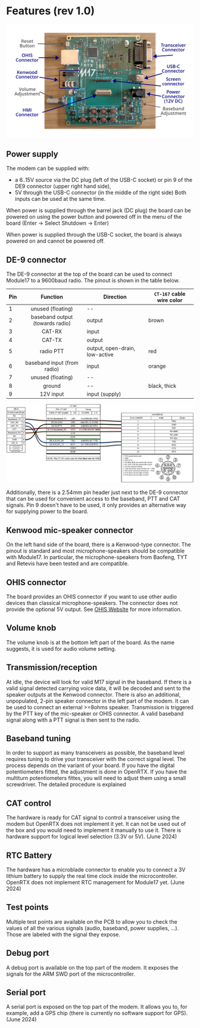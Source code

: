 # Features (rev 1.0)

<p align="center">
    <img src="./_media/Module17_rev1.0_bare_front.svg" width="900">
</p>

## Power supply

The modem can be supplied with:
- a 6..15V source via the DC plug (left of the USB-C socket) or pin 9 of the DE9 connector (upper right hand side),
- 5V through the USB-C connector (in the middle of the right side)
Both inputs can be used at the same time.

When power is supplied through the barrel jack (DC plug) the board can be powered on using the power button and powered off in the menu of the board (Enter -> Select Shutdown -> Enter)

When power is supplied through the USB-C socket, the board is always powered on and cannot be powered off.

## DE-9 connector

The DE-9 connector at the top of the board can be used to connect Module17 to a 9600baud radio. The pinout is shown in the table below.

| Pin      |             Function             |             Direction            | `CT-167` cable wire color |
|----------|:--------------------------------:|----------------------------------|---------------------------|
| 1        |  unused (floating)               |  --                              |                           |
| 2        |  baseband output (towards radio) |  output                          |  brown                    |
| 3        |  CAT-RX                          |  input                           |                           |
| 4        |  CAT-TX                          |  output                          |                           |
| 5        |  radio PTT                       |  output, open-drain, low-active  |  red                      |
| 6        |  baseband input (from radio)     |  input                           |  orange                   |
| 7        |  unused (floating)               |  --                              |                           |
| 8        |  ground                          |  --                              |  black, thick             |
| 9        |  12V input                       | input (supply)                   |                           |

![CT-167 Wiring](_media/CT-167.png ':size=75%')

Additionally, there is a 2.54mm pin header just next to the DE-9 connector that can be used for convenient access to the baseband, PTT and CAT signals. Pin 9 doesn't have to be used, it only provides an alternative way for supplying power to the board.  

## Kenwood mic-speaker connector

On the left hand side of the board, there is a Kenwood-type connector. The pinout is standard and most microphone-speakers should be compatible with Module17. In particular, the microphone-speakers from Baofeng, TYT and Retevis have been tested and are compatible.

## OHIS connector

The board provides an OHIS connector if you want to use other audio devices than classical microphone-speakers. The connector does not provide the optional 5V output. See [OHIS Website](https://ohis.org/) for more information.

## Volume knob

The volume knob is at the bottom left part of the board. As the name suggests, it is used for audio volume setting. 

## Transmission/reception

At idle, the device will look for valid M17 signal in the baseband. If there is a valid signal detected carrying voice data, it will be decoded and sent to the speaker outputs at the Kenwood  connector. There is also an additional, unpopulated, 2-pin speaker connector in the left part of the modem. It can be used to connect an external >=8ohms speaker.
Transmission is triggered by the PTT key of the mic-speaker or OHIS connector. A valid baseband signal along with a PTT signal is then sent to the radio.

## Baseband tuning

In order to support as many transceivers as possible, the baseband level requires tuning to drive your transceiver with the correct signal level. The process depends on the variant of your board. If you have the digital potentiometers fitted, the adjustment is done in OpenRTX. If you have the multiturn potentiometers fittes, you will need to adjust them using a small screwdriver. The detailed procedure is explained

## CAT control

The hardware is ready for CAT signal to control a transceiver using the modem but OpenRTX does not implement it yet. It can not be used out of the box and you would need to implement it manually to use it. There is hardware support for logical level selection (3.3V or 5V). (June 2024)

## RTC Battery

The hardware has a microblade connector to enable you to connect a 3V lithium battery to supply the real time clock inside the microcontroller. OpenRTX does not implement RTC management for Module17 yet. (June 2024)

## Test points

Multiple test points are available on the PCB to allow you to check the values of all the various signals (audio, baseband, power supplies, ...). Those are labeled with the signal they expose.

## Debug port

A debug port is available on the top part of the modem. It exposes the signals for the ARM SWD port of the microcontroller.

## Serial port

A serial port is exposed on the top part of the modem. It allows you to, for example, add a GPS chip (there is currently no software support for GPS). (June 2024)

